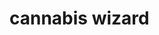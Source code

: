 <!doctype html>
<html lang=en>
  <head>
    <meta charset="UTF-8">
    <meta name="viewport" width=device-width, initail scale=1.0">
    <meta http-quiv="X-UA-Compatible" content="ie-edge">
    
  </head>
  <body> 
    <h1>cannabis wizard</h1>
  </body>  
  

